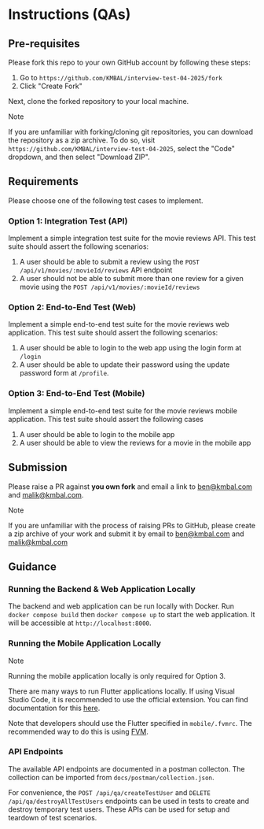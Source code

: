 # Instructions (QAs)

## Pre-requisites

Please fork this repo to your own GitHub account by following these steps:

1. Go to `https://github.com/KMBAL/interview-test-04-2025/fork`
2. Click "Create Fork"

Next, clone the forked repository to your local machine.

> [!NOTE]
> If you are unfamiliar with forking/cloning git repositories, you can download
> the repository as a zip archive. To do so, visit `https://github.com/KMBAL/interview-test-04-2025`,
> select the "Code" dropdown, and then select "Download ZIP".

## Requirements

Please choose one of the following test cases to implement.

### Option 1: Integration Test (API)

Implement a simple integration test suite for the movie reviews API. This test
suite should assert the following scenarios:

1. A user should be able to submit a review using the `POST /api/v1/movies/:movieId/reviews`
   API endpoint
2. A user should not be able to submit more than one review for a given movie
   using the `POST /api/v1/movies/:movieId/reviews`

### Option 2: End-to-End Test (Web)

Implement a simple end-to-end test suite for the movie reviews web application.
This test suite should assert the following scenarios:

1. A user should be able to login to the web app using the login form at `/login`
2. A user should be able to update their password using the update password form
   at `/profile`.

### Option 3: End-to-End Test (Mobile)

Implement a simple end-to-end test suite for the movie reviews mobile application.
This test suite should assert the following cases

1. A user should be able to login to the mobile app
2. A user should be able to view the reviews for a movie in the mobile app

## Submission

Please raise a PR against **you own fork** and email a link to ben@kmbal.com and
malik@kmbal.com.

> [!NOTE]
> If you are unfamiliar with the process of raising PRs to GitHub, please create
> a zip archive of your work and submit it by email to ben@kmbal.com and malik@kmbal.com

## Guidance

### Running the Backend & Web Application Locally

The backend and web application can be run locally with Docker. Run `docker compose build`
then `docker compose up` to start the web application. It will be accessible at
`http://localhost:8000`.

### Running the Mobile Application Locally

> [!NOTE]
> Running the mobile application locally is only required for Option 3.

There are many ways to run Flutter applications locally. If using Visual Studio
Code, it is recommended to use the official extension. You can find documentation
for this [here](https://docs.flutter.dev/tools/vs-code).

Note that developers should use the Flutter specified in `mobile/.fvmrc`. The
recommended way to do this is using [FVM](https://fvm.app/).


### API Endpoints

The available API endpoints are documented in a postman collecton. The collection
can be imported from `docs/postman/collection.json`.

For convenience, the `POST /api/qa/createTestUser` and `DELETE /api/qa/destroyAllTestUsers`
endpoints can be used in tests to create and destroy temporary test users. These
APIs can be used for setup and teardown of test scenarios.
